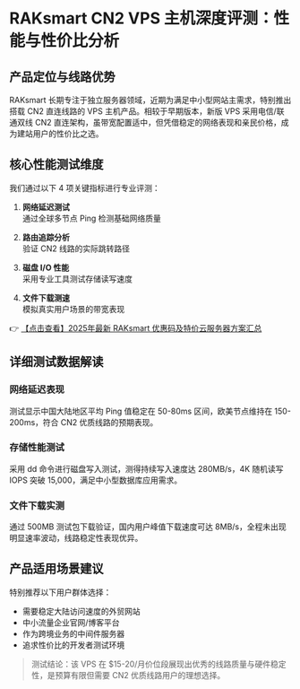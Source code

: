 # RAKsmart CN2 VPS 主机深度评测：性能与性价比分析

## 产品定位与线路优势
RAKsmart 长期专注于独立服务器领域，近期为满足中小型网站主需求，特别推出搭载 CN2 直连线路的 VPS 主机产品。相较于早期版本，新版 VPS 采用电信/联通双线 CN2 直连架构，虽带宽配置适中，但凭借稳定的网络表现和亲民价格，成为建站用户的性价比之选。

## 核心性能测试维度
我们通过以下 4 项关键指标进行专业评测：

1. **网络延迟测试**  
   通过全球多节点 Ping 检测基础网络质量

2. **路由追踪分析**  
   验证 CN2 线路的实际跳转路径

3. **磁盘 I/O 性能**  
   采用专业工具测试存储读写速度

4. **文件下载测速**  
   模拟真实用户场景的带宽表现

👉 [【点击查看】2025年最新 RAKsmart 优惠码及特价云服务器方案汇总](https://bit.ly/raksmart)

## 详细测试数据解读
### 网络延迟表现
测试显示中国大陆地区平均 Ping 值稳定在 50-80ms 区间，欧美节点维持在 150-200ms，符合 CN2 优质线路的预期表现。

### 存储性能测试
采用 dd 命令进行磁盘写入测试，测得持续写入速度达 280MB/s，4K 随机读写 IOPS 突破 15,000，满足中小型数据库应用需求。

### 文件下载实测
通过 500MB 测试包下载验证，国内用户峰值下载速度可达 8MB/s，全程未出现明显速率波动，线路稳定性表现优异。

## 产品适用场景建议
特别推荐以下用户群体选择：
- 需要稳定大陆访问速度的外贸网站
- 中小流量企业官网/博客平台
- 作为跨境业务的中间件服务器
- 追求性价比的开发者测试环境

> 测试结论：该 VPS 在 $15-20/月价位段展现出优秀的线路质量与硬件稳定性，是预算有限但需要 CN2 优质线路用户的理想选择。